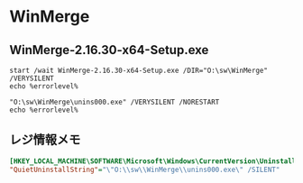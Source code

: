 # WinMerge

## WinMerge-2.16.30-x64-Setup.exe

```console
start /wait WinMerge-2.16.30-x64-Setup.exe /DIR="O:\sw\WinMerge" /VERYSILENT
echo %errorlevel%
```

```console
"O:\sw\WinMerge\unins000.exe" /VERYSILENT /NORESTART
echo %errorlevel%
```

## レジ情報メモ

```ini
[HKEY_LOCAL_MACHINE\SOFTWARE\Microsoft\Windows\CurrentVersion\Uninstall\WinMerge_is1]
"QuietUninstallString"="\"O:\\sw\\WinMerge\\unins000.exe\" /SILENT"
```